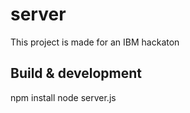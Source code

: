 # server

This project is made for an IBM hackaton

## Build & development
npm install
node server.js
